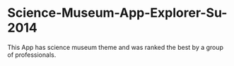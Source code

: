 Science-Museum-App-Explorer-Su-2014
===================================

This App has science museum theme and was ranked the best by a group of professionals.
